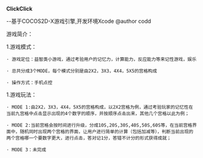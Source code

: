 **ClickClick**

--基于COCOS2D-X游戏引擎,开发环境Xcode @author codd

游戏简介：

  1.游戏模式：
  
    · 游戏定位：益智类小游戏，通过考验用户的记忆力，计算能力，反应能力等来记性游戏，娱乐
    
    · 总共分成3个MODE，每个模式分别是由2X2，3X3，4X4，5X5的宫格构成
    
    · 操作方式：手机点控
  
  1.游戏玩法：
  
    · MODE 1:由2X2，3X3，4X4，5X5的宫格构成，以2X2宫格为例，通过考验玩家的记忆性在当前九宫格中点击显示出现的4个数字的顺序，并按顺序点击出来，其他几个宫格以此为例；
    
    · MODE 2:当前宫格会按时间进行升级，分成10S,20S,30S,40S,50S,60S等，在当前宫格界面中，随机同时出现两个宫格的界面，让用户进行简单的计算（包括加减等），判断当前出现的两个宫格哪一个要数字更大，进行点击，答对记1分，答错不计分的形式获得成就；
    
    · MODE 3：未完成
    
  


